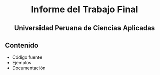<div align="center">
  <h1>Informe del Trabajo Final</h1>
</div>
<div align="center">
  <h2>Universidad Peruana de Ciencias Aplicadas</h2>
</div>

## Contenido
- Código fuente
- Ejemplos
- Documentación
